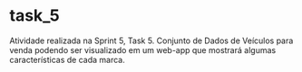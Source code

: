 # task_5
Atividade realizada na Sprint 5, Task 5.
Conjunto de Dados de Veículos para venda podendo ser visualizado em um web-app que mostrará algumas características de cada marca.
